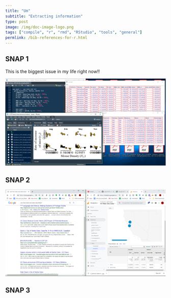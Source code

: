 ```yaml
---
title: "Um"
subtitle: "Extracting information"
type: post
image: /img/doc-image-logo.png
tags: ["compile", "r", "rmd", "RStudio", "tools", "general"]
permlink: /bib-references-for-r.html
---
```




## SNAP 1

This is the biggest issue in my life right now!!

![1562146345843](../../img/month-problem-full-snap.png)



## SNAP 2

![1562202788132](../../img/nuts.png)

## SNAP 3

